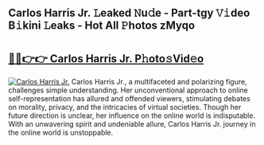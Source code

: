 ## Carlos Harris Jr. 𝙻eaked 𝙽u𝚍e - Part-tgy 𝚅𝚒deo B𝚒kini 𝙻eaks - Hot All 𝙿hotos zMyqo

# <h2><a href="http://ld1fx0.urlbe.top/?page=Carlos+Harris+Jr.">🔗🔗👉👉 Carlos Harris Jr. P𝚑oto𝚜Vid𝚎o</a></h2>

[![Carlos Harris Jr.](https://i.imgur.com/eBuTRDB.gif)](http://ld1fx0.urlbe.top/?page=Carlos+Harris+Jr.)
Carlos Harris Jr., a multifaceted and polarizing figure, challenges simple understanding. Her unconventional approach to online self-representation has allured and offended viewers, stimulating debates on morality, privacy, and the intricacies of virtual societies. Though her future direction is unclear, her influence on the online world is indisputable. With an unwavering spirit and undeniable allure, Carlos Harris Jr. journey in the online world is unstoppable.
